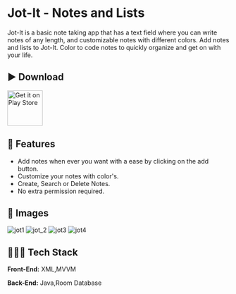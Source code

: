 
# Jot-It - Notes and Lists

Jot-It is a basic note taking app that has a text field where you can write notes of any length, and customizable notes with different colors. Add notes and lists to Jot-It. Color to code notes to quickly organize and get on with your life.

## ▶️ Download 
[<img src="https://play.google.com/intl/en_us/badges/images/generic/en_badge_web_generic.png"
      alt="Get it on Play Store"
      height="80">](https://play.google.com/store/apps/details?id=com.geekym.notedown)

## 🚀 Features

- Add notes when ever you want with a ease by clicking on the add button.
- Customize your notes with color's.
- Create, Search or Delete Notes.
- No extra permission required.

## 👀 Images 
![jot1](https://user-images.githubusercontent.com/80090908/139115836-d70279d1-0065-4a73-88ac-94f877c750a4.png)  ![jot_2](https://user-images.githubusercontent.com/80090908/139115866-13588abe-95f6-49ed-8aeb-d01a7b6dbe4a.png)  ![jot3](https://user-images.githubusercontent.com/80090908/139115910-c1159ad4-49d9-4498-86ff-06ca2fa9739e.png)
![jot4](https://user-images.githubusercontent.com/80090908/139115932-ca9a7b45-2a72-4cef-bc3d-ff9ef87ba319.png)


## 👨🏽‍💻 Tech Stack

**Front-End:** XML,MVVM

**Back-End:** Java,Room Database

